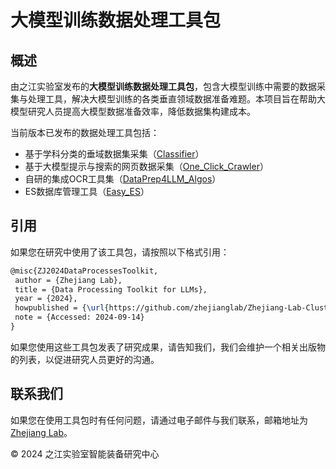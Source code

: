 # 大模型训练数据处理工具包
## 概述
由之江实验室发布的**大模型训练数据处理工具包**，包含大模型训练中需要的数据采集与处理工具，解决大模型训练的各类垂直领域数据准备难题。本项目旨在帮助大模型研究人员提高大模型数据准备效率，降低数据集构建成本。

当前版本已发布的数据处理工具包括：
- 基于学科分类的垂域数据集采集（[Classifier](./Classifier/Readme.txt)）
- 基于大模型提示与搜索的网页数据采集（[One_Click_Crawler](./One_Click_Crawler/Readme.md)）
- 自研的集成OCR工具集（[DataPrep4LLM_Algos](./DataPrep4LLM_Algos/README.md)）
- ES数据库管理工具（[Easy_ES](./Easy_ES/Readme.md)）

## 引用
如果您在研究中使用了该工具包，请按照以下格式引用：
```latex
@misc{ZJ2024DataProcessesToolkit,
 author = {Zhejiang Lab},
 title = {Data Processing Toolkit for LLMs},
 year = {2024},
 howpublished = {\url{https://github.com/zhejianglab/Zhejiang-Lab-Cluster-Traces}},
 note = {Accessed: 2024-09-14}
}
```

如果您使用这些工具包发表了研究成果，请告知我们，我们会维护一个相关出版物的列表，以促进研究人员更好的沟通。

## 联系我们
如果您在使用工具包时有任何问题，请通过电子邮件与我们联系，邮箱地址为[Zhejiang Lab](mailto:hubin@zhejianglab.com)。

© 2024 之江实验室智能装备研究中心
